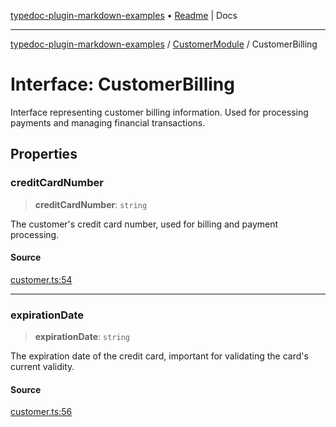 [typedoc-plugin-markdown-examples](../../README.md) • [Readme](../../README.md) \| Docs

***

[typedoc-plugin-markdown-examples](../../modules.md) / [CustomerModule](../README.md) / CustomerBilling

# Interface: CustomerBilling

Interface representing customer billing information.
Used for processing payments and managing financial transactions.

## Properties

### creditCardNumber

> **creditCardNumber**: `string`

The customer's credit card number, used for billing and payment processing.

#### Source

[customer.ts:54](https://github.com/typedoc-plugin-markdown/typedoc-plugin-markdown-examples/blob/20d21e441b853b3f7b2de364c070522db75798b0/examples/src/customer.ts#L54)

***

### expirationDate

> **expirationDate**: `string`

The expiration date of the credit card, important for validating the card's current validity.

#### Source

[customer.ts:56](https://github.com/typedoc-plugin-markdown/typedoc-plugin-markdown-examples/blob/20d21e441b853b3f7b2de364c070522db75798b0/examples/src/customer.ts#L56)
